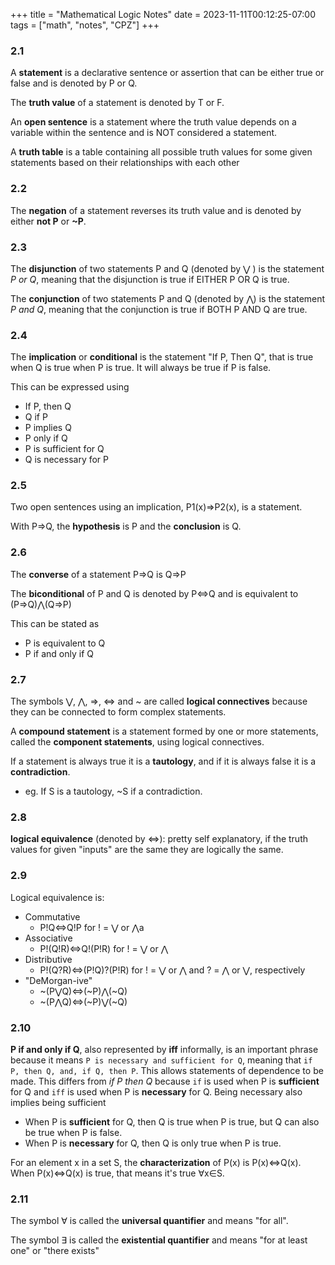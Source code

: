 +++
title = "Mathematical Logic Notes"
date = 2023-11-11T00:12:25-07:00
tags = ["math", "notes", "CPZ"]
+++

### 2.1 
A **statement** is a declarative sentence or assertion that can be either true or false and is denoted by P or Q.

The **truth value** of a statement is denoted by T or F.

An **open sentence** is a statement where the truth value depends on a variable within the sentence and is NOT considered a statement. 

A **truth table** is a table containing all possible truth values for some given statements based on their relationships with each other

### 2.2
The **negation** of a statement reverses its truth value and is denoted by either **not P** or **~P**.

### 2.3
The **disjunction** of two statements P and Q (denoted by ⋁ ) is the statement *P or Q*, meaning that the disjunction is true if EITHER P OR Q is true.

The **conjunction** of two statements P and Q (denoted by ⋀) is the statement *P and Q*, meaning that the conjunction is true if BOTH P AND Q are true.


### 2.4
The **implication** or **conditional** is the statement "If P, Then Q", that is true when Q is true when P is true. It will always be true if P is false. 

This can be expressed using 
- If P, then Q
- Q if P
- P implies Q
- P only if Q
- P is sufficient for Q
- Q is necessary for P

### 2.5
Two open sentences using an implication, P1(x)⇒P2(x), is a statement.

With P⇒Q, the **hypothesis** is P and the **conclusion** is Q.

### 2.6
The **converse** of a statement P⇒Q is Q⇒P

The **biconditional** of P and Q is denoted by P⇔Q and is equivalent to (P⇒Q)⋀(Q⇒P)

This can be stated as
- P is equivalent to Q 
- P if and only if Q

### 2.7
The symbols ⋁, ⋀, ⇒, ⇔ and ~ are called **logical connectives** because they can be connected to form complex statements.

A **compound statement** is a statement formed by one or more statements, called the **component statements**, using logical connectives.

If a statement is always true it is a **tautology**, and if it is always false it is a **contradiction**.
- eg. If S is a tautology, ~S if a contradiction.

### 2.8
**logical equivalence** (denoted by ⇔): pretty self explanatory, if the truth values for given "inputs" are the same they are logically the same.

### 2.9
Logical equivalence is:
- Commutative
    - P!Q⇔Q!P for ! = ⋁ or ⋀a
- Associative
    - P!(Q!R)⇔Q!(P!R) for ! = ⋁ or ⋀
- Distributive
    - P!(Q?R)⇔(P!Q)?(P!R) for ! = ⋁ or ⋀ and ? = ⋀ or ⋁, respectively
- "DeMorgan-ive"
    - ~(P⋁Q)⇔(~P)⋀(~Q)
    - ~(P⋀Q)⇔(~P)⋁(~Q)

### 2.10
**P if and only if Q**, also represented by **iff** informally, is an important phrase because it means `P is necessary and sufficient for Q`, meaning that `if P, then Q, and, if Q, then P`. This allows statements of dependence to be made. This differs from *if P then Q* because `if` is used when P is **sufficient** for Q and `iff` is used when P is **necessary** for Q. Being necessary also implies being sufficient
- When P is **sufficient** for Q, then Q is true when P is true, but Q can also be true when P is false.
- When P is **necessary** for Q, then Q is only true when P is true.

For an element x in a set S, the **characterization** of P(x) is P(x)⇔Q(x). When P(x)⇔Q(x) is true, that means it's true ∀x∈S.

### 2.11
The symbol ∀ is called the **universal quantifier** and means "for all".

The symbol ∃ is called the **existential quantifier** and means "for at least one" or "there exists"

